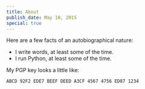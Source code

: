 ```yaml
---
title: About
publish_date: May 10, 2015
special: true
---
```


<!-- TODO: portrait -->

Here are a few facts of an autobiographical nature:

* I write words, at least some of the time.
* I run Python, at least some of the time.

My PGP key looks a little like:

`ABCD 92F2 EDE7 BEEF DEED A3CF 4567 4756 ED87 1234`
